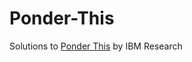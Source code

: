# Ponder-This
Solutions to [Ponder This](https://research.ibm.com/haifa/ponderthis/index.shtml) by IBM Research
